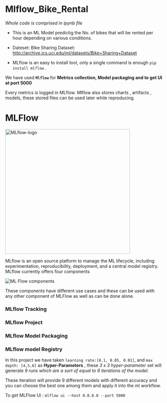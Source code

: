 # Mlflow_Bike_Rental

*Whole code is comprised in ipynb file*

* This is an ML Model predictig the No. of bikes that will be rented per hour depending on various conditions.

* Dateset: Bike Sharing Dataset: http://archive.ics.uci.edu/ml/datasets/Bike+Sharing+Dataset

* MLflow is an easy to install tool, only a single command is enough `pip install mlflow` .

We have used **`Mlflow`** for **Metrics collection, Model packaging and to get UI at port 5000**

Every metrics is logged in MLflow. Mlflow also stores charts , artifacts , models, these stored files can be used later while reproducing.

# MLFlow
<img width="400" alt="MLflow-logo" src="https://user-images.githubusercontent.com/123439845/230708796-1c4562ed-ade0-4459-b2d3-c72f971c5834.png">

MLflow is an open source platform to manage the ML lifecycle, including experimentation, reproducibility, deployment, and a central model registry. MLflow currently offers four components

![ML Flow components](https://user-images.githubusercontent.com/123439845/230709253-60eab72c-99ae-436b-ac1f-4a490d33e5d3.png)

These components have different use cases and these can be used with any other component of MLFlow as well as can be done alone.

### **MLflow Tracking** 


### **MLflow Project**


### **MLflow Model Packaging**


### **MLflow model Registry**



In this project we have taken `learning rate:[0.1, 0.05, 0.01]`, and `max depth: [4,5,6]` as **Hyper-Parameters** , these *3 x 3 hyper-parameter* set will generate *9 runs which are a sort of equal to 9 iterations of the model*.

These iteration will provide 9 different models with different accuracy and you can choose the best one among them and apply it into the ml workflow.

To get MLFlow Ui :  `mlflow ui --host 0.0.0.0 --port 5000`
















